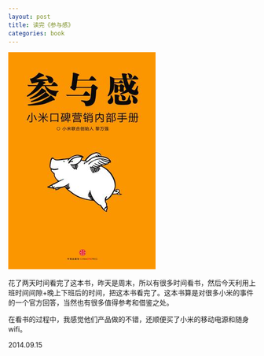 ```yaml
---
layout: post
title: 读完《参与感》
categories: book
---
```


![参与感](/images/201408/20140915_canyugan.jpg)
<br />

花了两天时间看完了这本书，昨天是周末，所以有很多时间看书，然后今天利用上班时间间隙+晚上下班后的时间，把这本书看完了。这本书算是对很多小米的事件的一个官方回答，当然也有很多值得参考和借鉴之处。

在看书的过程中，我感觉他们产品做的不错，还顺便买了小米的移动电源和随身wifi。

2014.09.15